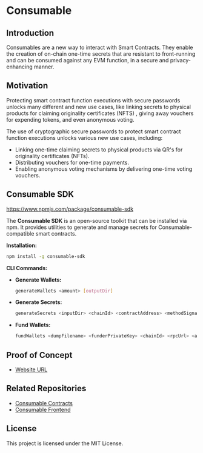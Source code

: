 # Consumable

## Introduction

Consumables are a new way to interact with Smart Contracts. They enable the creation of on-chain one-time secrets that are resistant to front-running and can be consumed against any EVM function, in a secure and privacy-enhancing manner.

## Motivation

Protecting smart contract function executions with secure passwords unlocks many different and new use cases, like linking secrets to physical products for claiming originality certificates (NFTS) , giving away vouchers for expending tokens, and even anonymous voting.

The use of cryptographic secure passwords to protect smart contract function executions unlocks various new use cases, including:

- Linking one-time claiming secrets to physical products via QR's for originality certificates (NFTs).
- Distributing vouchers for one-time payments.
- Enabling anonymous voting mechanisms by delivering one-time voting vouchers.

## Consumable SDK

https://www.npmjs.com/package/consumable-sdk

The **Consumable SDK** is an open-source toolkit that can be installed via npm. It provides utilities to generate and manage secrets for Consumable-compatible smart contracts.

**Installation:**

```bash
npm install -g consumable-sdk
```

**CLI Commands:**

- **Generate Wallets:**
  ```bash
  generateWallets <amount> [outputDir]
  ```
- **Generate Secrets:**
  ```bash
  generateSecrets <inputDir> <chainId> <contractAddress> <methodSignature>
  ```
- **Fund Wallets:**
  ```bash
  fundWallets <dumpFilename> <funderPrivateKey> <chainId> <rpcUrl> <amount>
  ```

## Proof of Concept

- [Website URL](https://consumable-poc-etharg.vercel.app/consume)

## Related Repositories

- [Consumable Contracts](https://github.com/Devconeta/CONSUMABLE-contracts)
- [Consumable Frontend](https://github.com/Devconeta/CONSUMABLE-frontend)

## License

This project is licensed under the MIT License.
